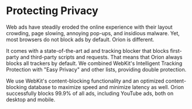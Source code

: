 # Protecting Privacy

Web ads have steadily eroded the online experience with their layout crowding, page slowing, annoying pop-ups, and insidious malware.
Yet, most browsers do not block ads by default. Orion is different. 

It comes with a state-of-the-art ad and tracking blocker that blocks first-party and third-party scripts and requests.
That means that Orion always blocks all trackers by default.
We combined WebKit's Intelligent Tracking Protection with "Easy Privacy" and other lists, providing double protection. 

We use WebKit's content-blocking functionality and an optimized content-blocking database to maximize speed and minimize latency as well. Orion successfully blocks 99.9% of all ads, including YouTube ads, both on desktop and mobile.
